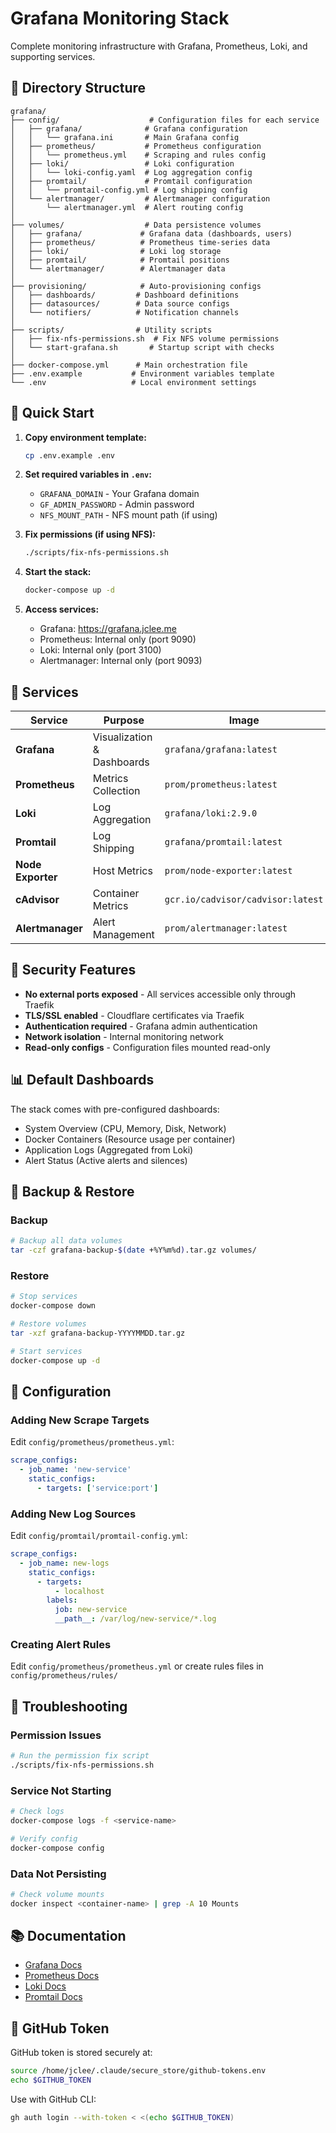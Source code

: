 # Grafana Monitoring Stack

Complete monitoring infrastructure with Grafana, Prometheus, Loki, and supporting services.

## 📁 Directory Structure

```
grafana/
├── config/                    # Configuration files for each service
│   ├── grafana/              # Grafana configuration
│   │   └── grafana.ini       # Main Grafana config
│   ├── prometheus/           # Prometheus configuration
│   │   └── prometheus.yml    # Scraping and rules config
│   ├── loki/                 # Loki configuration
│   │   └── loki-config.yaml  # Log aggregation config
│   ├── promtail/             # Promtail configuration
│   │   └── promtail-config.yml # Log shipping config
│   └── alertmanager/         # Alertmanager configuration
│       └── alertmanager.yml  # Alert routing config
│
├── volumes/                  # Data persistence volumes
│   ├── grafana/             # Grafana data (dashboards, users)
│   ├── prometheus/          # Prometheus time-series data
│   ├── loki/                # Loki log storage
│   ├── promtail/            # Promtail positions
│   └── alertmanager/        # Alertmanager data
│
├── provisioning/            # Auto-provisioning configs
│   ├── dashboards/         # Dashboard definitions
│   ├── datasources/        # Data source configs
│   └── notifiers/          # Notification channels
│
├── scripts/                # Utility scripts
│   ├── fix-nfs-permissions.sh  # Fix NFS volume permissions
│   └── start-grafana.sh       # Startup script with checks
│
├── docker-compose.yml      # Main orchestration file
├── .env.example           # Environment variables template
└── .env                   # Local environment settings
```

## 🚀 Quick Start

1. **Copy environment template:**
   ```bash
   cp .env.example .env
   ```

2. **Set required variables in `.env`:**
   - `GRAFANA_DOMAIN` - Your Grafana domain
   - `GF_ADMIN_PASSWORD` - Admin password
   - `NFS_MOUNT_PATH` - NFS mount path (if using)

3. **Fix permissions (if using NFS):**
   ```bash
   ./scripts/fix-nfs-permissions.sh
   ```

4. **Start the stack:**
   ```bash
   docker-compose up -d
   ```

5. **Access services:**
   - Grafana: https://grafana.jclee.me
   - Prometheus: Internal only (port 9090)
   - Loki: Internal only (port 3100)
   - Alertmanager: Internal only (port 9093)

## 🔧 Services

| Service | Purpose | Image |
|---------|---------|-------|
| **Grafana** | Visualization & Dashboards | `grafana/grafana:latest` |
| **Prometheus** | Metrics Collection | `prom/prometheus:latest` |
| **Loki** | Log Aggregation | `grafana/loki:2.9.0` |
| **Promtail** | Log Shipping | `grafana/promtail:latest` |
| **Node Exporter** | Host Metrics | `prom/node-exporter:latest` |
| **cAdvisor** | Container Metrics | `gcr.io/cadvisor/cadvisor:latest` |
| **Alertmanager** | Alert Management | `prom/alertmanager:latest` |

## 🔐 Security Features

- **No external ports exposed** - All services accessible only through Traefik
- **TLS/SSL enabled** - Cloudflare certificates via Traefik
- **Authentication required** - Grafana admin authentication
- **Network isolation** - Internal monitoring network
- **Read-only configs** - Configuration files mounted read-only

## 📊 Default Dashboards

The stack comes with pre-configured dashboards:
- System Overview (CPU, Memory, Disk, Network)
- Docker Containers (Resource usage per container)
- Application Logs (Aggregated from Loki)
- Alert Status (Active alerts and silences)

## 🔄 Backup & Restore

### Backup
```bash
# Backup all data volumes
tar -czf grafana-backup-$(date +%Y%m%d).tar.gz volumes/
```

### Restore
```bash
# Stop services
docker-compose down

# Restore volumes
tar -xzf grafana-backup-YYYYMMDD.tar.gz

# Start services
docker-compose up -d
```

## 📝 Configuration

### Adding New Scrape Targets

Edit `config/prometheus/prometheus.yml`:
```yaml
scrape_configs:
  - job_name: 'new-service'
    static_configs:
      - targets: ['service:port']
```

### Adding New Log Sources

Edit `config/promtail/promtail-config.yml`:
```yaml
scrape_configs:
  - job_name: new-logs
    static_configs:
      - targets:
          - localhost
        labels:
          job: new-service
          __path__: /var/log/new-service/*.log
```

### Creating Alert Rules

Edit `config/prometheus/prometheus.yml` or create rules files in `config/prometheus/rules/`

## 🐛 Troubleshooting

### Permission Issues
```bash
# Run the permission fix script
./scripts/fix-nfs-permissions.sh
```

### Service Not Starting
```bash
# Check logs
docker-compose logs -f <service-name>

# Verify config
docker-compose config
```

### Data Not Persisting
```bash
# Check volume mounts
docker inspect <container-name> | grep -A 10 Mounts
```

## 📚 Documentation

- [Grafana Docs](https://grafana.com/docs/)
- [Prometheus Docs](https://prometheus.io/docs/)
- [Loki Docs](https://grafana.com/docs/loki/)
- [Promtail Docs](https://grafana.com/docs/loki/latest/clients/promtail/)

## 🔗 GitHub Token

GitHub token is stored securely at:
```bash
source /home/jclee/.claude/secure_store/github-tokens.env
echo $GITHUB_TOKEN
```

Use with GitHub CLI:
```bash
gh auth login --with-token < <(echo $GITHUB_TOKEN)
```